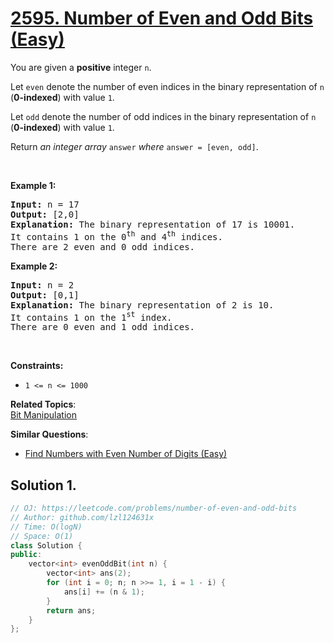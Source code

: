 # [2595. Number of Even and Odd Bits (Easy)](https://leetcode.com/problems/number-of-even-and-odd-bits)

<p>You are given a <strong>positive</strong> integer <code>n</code>.</p>
<p>Let <code>even</code> denote the number of even indices in the binary representation of <code>n</code> (<strong>0-indexed</strong>) with value <code>1</code>.</p>
<p>Let <code>odd</code> denote the number of odd indices in the binary representation of <code>n</code> (<strong>0-indexed</strong>) with value <code>1</code>.</p>
<p>Return <em>an integer array </em><code>answer</code><em> where </em><code>answer = [even, odd]</code>.</p>
<p>&nbsp;</p>
<p><strong class="example">Example 1:</strong></p>
<pre><strong>Input:</strong> n = 17
<strong>Output:</strong> [2,0]
<strong>Explanation:</strong> The binary representation of 17 is 10001. 
It contains 1 on the 0<sup>th</sup> and 4<sup>th</sup> indices. 
There are 2 even and 0 odd indices.
</pre>
<p><strong class="example">Example 2:</strong></p>
<pre><strong>Input:</strong> n = 2
<strong>Output:</strong> [0,1]
<strong>Explanation:</strong> The binary representation of 2 is 10.
It contains 1 on the 1<sup>st</sup> index. 
There are 0 even and 1 odd indices.
</pre>
<p>&nbsp;</p>
<p><strong>Constraints:</strong></p>
<ul>
	<li><code>1 &lt;= n &lt;= 1000</code></li>
</ul>

**Related Topics**:  
[Bit Manipulation](https://leetcode.com/tag/bit-manipulation/)

**Similar Questions**:
* [Find Numbers with Even Number of Digits (Easy)](https://leetcode.com/problems/find-numbers-with-even-number-of-digits/)

## Solution 1.

```cpp
// OJ: https://leetcode.com/problems/number-of-even-and-odd-bits
// Author: github.com/lzl124631x
// Time: O(logN)
// Space: O(1)
class Solution {
public:
    vector<int> evenOddBit(int n) {
        vector<int> ans(2);
        for (int i = 0; n; n >>= 1, i = 1 - i) {
            ans[i] += (n & 1);
        }
        return ans;
    }
};
```